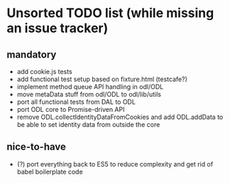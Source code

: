 # Unsorted TODO list (while missing an issue tracker)

## mandatory
- add cookie.js tests
- add functional test setup based on fixture.html (testcafe?)
- implement method queue API handling in odl/ODL
- move metaData stuff from odl/ODL to odl/lib/utils
- port all functional tests from DAL to ODL
- port ODL core to Promise-driven API
- remove ODL.collectIdentityDataFromCookies and add ODL.addData to be able to set identity data from outside the core

## nice-to-have
- (?) port everything back to ES5 to reduce complexity and get rid of babel boilerplate code
